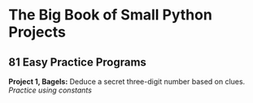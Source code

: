 # The Big Book of Small Python Projects
## 81 Easy Practice Programs

__Project 1, Bagels:__ Deduce a secret three-digit number based on clues.<br />
_Practice using constants_

